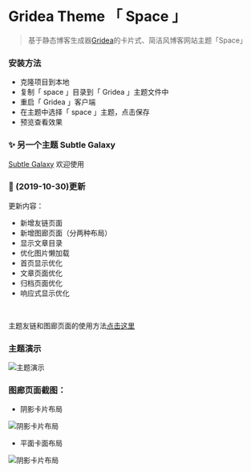 # Gridea Theme 「 Space 」

> 基于静态博客生成器[Gridea](https://gridea.dev/)的卡片式、简洁风博客网站主题「Space」

### 安装方法
- 克隆项目到本地
- 复制「 space 」目录到「 Gridea 」主题文件中
- 重启「 Gridea 」客户端
- 在主题中选择「 space 」主题，点击保存
- 预览查看效果

### ✨ 另一个主题 Subtle Galaxy
[Subtle Galaxy](https://github.com/GalaxySuze/gridea-theme-subtle-galaxy) 欢迎使用

### 🎉 (2019-10-30)更新
更新内容：

- 新增友链页面
- 新增图廊页面（分两种布局）
- 显示文章目录
- 优化图片懒加载
- 首页显示优化
- 文章页面优化
- 归档页面优化
- 响应式显示优化

<br>

主题友链和图廊页面的使用方法[点击这里](https://kisstime.top/archives/40/)

### 主题演示
![主题演示](https://github.com/GalaxySuze/gridea-theme-space/raw/master/demo.png)

### 图廊页面截图：
- 阴影卡片布局

![阴影卡片布局](https://github.com/GalaxySuze/gridea-theme-space/raw/master/space-tulang-demo1.png)

- 平面卡面布局

![阴影卡片布局](https://github.com/GalaxySuze/gridea-theme-space/raw/master/space-tulang-demo-2.png)

